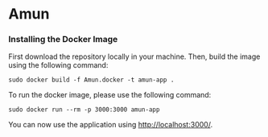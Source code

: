 # Amun

### Installing the Docker Image
First download the repository locally in your machine. Then, build the image using the following command:
```
sudo docker build -f Amun.docker -t amun-app .
```
To run the docker image, please use the following command:
```
sudo docker run --rm -p 3000:3000 amun-app
```

You can now use the application using [http://localhost:3000/](http://localhost:3000/).




